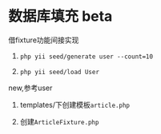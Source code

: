 # 数据库填充 beta

借fixture功能间接实现

1. `php yii seed/generate user --count=10`

2. `php yii seed/load User`



new,参考user

1. templates/下创建模板`article.php`

2. 创建`ArticleFixture.php`
